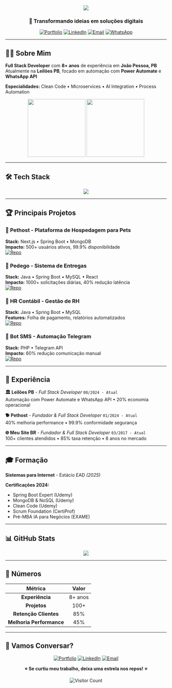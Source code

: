 <div align="center">
  <img src="https://capsule-render.vercel.app/api?type=waving&color=0:667eea,100:764ba2&height=200&section=header&text=Allan%20Kelven&fontSize=50&fontColor=ffffff&animation=fadeIn&fontAlignY=35&desc=Full%20Stack%20Developer%20%7C%208%2B%20Years%20Experience&descAlignY=55&descSize=18" />
</div>

<h3 align="center">🚀 Transformando ideias em soluções digitais</h3>

<div align="center">

[![Portfolio](https://img.shields.io/badge/Portfolio-FF5722?style=for-the-badge&logo=todoist&logoColor=white)](https://allan-kelven.vercel.app/)
[![LinkedIn](https://img.shields.io/badge/LinkedIn-0077B5?style=for-the-badge&logo=linkedin&logoColor=white)](https://linkedin.com/in/allankelven)
[![Email](https://img.shields.io/badge/Email-D14836?style=for-the-badge&logo=gmail&logoColor=white)](mailto:allankelven.ak@gmail.com)
[![WhatsApp](https://img.shields.io/badge/WhatsApp-25D366?style=for-the-badge&logo=whatsapp&logoColor=white)](https://wa.me/5583999698301)

</div>

---

## 👨‍💻 Sobre Mim

**Full Stack Developer** com **8+ anos** de experiência em **João Pessoa, PB**  
Atualmente na **Leilões PB**, focado em automação com **Power Automate** e **WhatsApp API**

**Especialidades:** Clean Code • Microservices • AI Integration • Process Automation

<div align="center">
  <img height="180em" src="https://github-readme-stats.vercel.app/api?username=allankdev&show_icons=true&theme=tokyonight&include_all_commits=true&count_private=true&hide_border=true"/>
  <img height="180em" src="https://github-readme-stats.vercel.app/api/top-langs/?username=allankdev&layout=compact&langs_count=8&theme=tokyonight&hide_border=true"/>
</div>

---

## 🛠️ Tech Stack

<div align="center">
  <img src="https://skillicons.dev/icons?i=react,nextjs,typescript,java,spring,nodejs,python,mysql,postgresql,mongodb,docker,git&theme=dark" />
</div>

---

## 🏆 Principais Projetos

### 🐾 **Pethost** - Plataforma de Hospedagem para Pets
**Stack:** Next.js • Spring Boot • MongoDB  
**Impacto:** 500+ usuários ativos, 99.9% disponibilidade  
[![Repo](https://img.shields.io/badge/GitHub-black?style=flat-square&logo=github)](https://github.com/co-finampy/pethost-web)

### 🚚 **Pedego** - Sistema de Entregas
**Stack:** Java • Spring Boot • MySQL • React  
**Impacto:** 1000+ solicitações diárias, 40% redução latência  
[![Repo](https://img.shields.io/badge/GitHub-black?style=flat-square&logo=github)](https://github.com/allankdev/pedego-api)

### 👥 **HR Contábil** - Gestão de RH
**Stack:** Java • Spring Boot • MySQL  
**Features:** Folha de pagamento, relatórios automatizados  
[![Repo](https://img.shields.io/badge/GitHub-black?style=flat-square&logo=github)](https://github.com/allankdev/hr-contabil)

### 🤖 **Bot SMS** - Automação Telegram
**Stack:** PHP • Telegram API  
**Impacto:** 60% redução comunicação manual  
[![Repo](https://img.shields.io/badge/GitHub-black?style=flat-square&logo=github)](https://github.com/allankdev/botsms)

---

## 💼 Experiência

**🏛️ Leilões PB** - *Full Stack Developer* `08/2024 - Atual`  
Automação com Power Automate e WhatsApp API • 20% economia operacional

**🐕 Pethost** - *Fundador & Full Stack Developer* `01/2024 - Atual`  
40% melhoria performance • 99.9% conformidade segurança

**🌐 Meu Site BR** - *Fundador & Full Stack Developer* `03/2017 - Atual`  
100+ clientes atendidos • 85% taxa retenção • 8 anos no mercado

---

## 🎓 Formação

**Sistemas para Internet** - Estácio EAD *(2025)*

**Certificações 2024:**
- Spring Boot Expert (Udemy)
- MongoDB & NoSQL (Udemy) 
- Clean Code (Udemy)
- Scrum Foundation (CertiProf)
- Pré-MBA IA para Negócios (EXAME)

---

## 📊 GitHub Stats

<div align="center">
  <img src="https://github-readme-streak-stats.herokuapp.com/?user=allankdev&theme=tokyonight&hide_border=true" />
</div>

---

## 🌟 Números

<div align="center">

| Métrica | Valor |
|:---:|:---:|
| **Experiência** | 8+ anos |
| **Projetos** | 100+ |
| **Retenção Clientes** | 85% |
| **Melhoria Performance** | 45% |

</div>

---

## 🚀 Vamos Conversar?

<div align="center">

[![Portfolio](https://img.shields.io/badge/🌐_Portfolio-FF5722?style=for-the-badge&logoColor=white)](https://allan-kelven.vercel.app/)
[![LinkedIn](https://img.shields.io/badge/💼_LinkedIn-0077B5?style=for-the-badge&logoColor=white)](https://linkedin.com/in/allankelven)
[![Email](https://img.shields.io/badge/📧_Email-D14836?style=for-the-badge&logoColor=white)](mailto:allankelven.ak@gmail.com)

**⭐ Se curtiu meu trabalho, deixa uma estrela nos repos! ⭐**

![Visitor Count](https://profile-counter.glitch.me/allankdev/count.svg)

</div>
